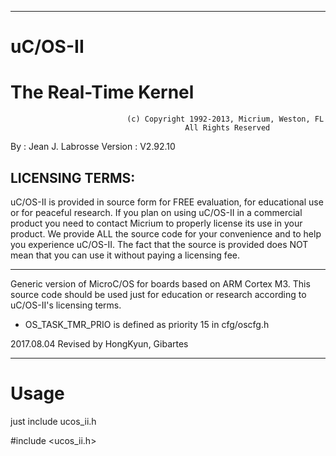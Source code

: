 

*********************************************************************************************************
#                                                uC/OS-II
#                                          The Real-Time Kernel


                              (c) Copyright 1992-2013, Micrium, Weston, FL
                                           All Rights Reserved

 
 By      : Jean J. Labrosse
 Version : V2.92.10

 LICENSING TERMS:
 ---------------
   uC/OS-II is provided in source form for FREE evaluation, for educational use or for peaceful research.
 If you plan on using  uC/OS-II  in a commercial product you need to contact Micrium to properly license
 its use in your product. We provide ALL the source code for your convenience and to help you experience
 uC/OS-II.   The fact that the  source is provided does  NOT  mean that you can use it without  paying a
 licensing fee.
*********************************************************************************************************

Generic version of MicroC/OS for boards based on ARM Cortex M3. This source code should be used just for education or research according to uC/OS-II's licensing terms.


* OS_TASK_TMR_PRIO is defined as priority 15 in cfg/oscfg.h

2017.08.04 Revised by HongKyun, Gibartes

*********************************************************************************************************

# Usage

  just include ucos_ii.h
  
  \#include <ucos_ii.h>
